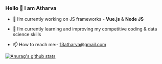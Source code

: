 ### Hello 👋 I am Atharva

<!--
**Atharva13/Atharva13** is a ✨ _special_ ✨ repository because its `README.md` (this file) appears on your GitHub profile.

Here are some ideas to get you started:

- 🔭 I’m currently working on ...
- 🌱 I’m currently learning ...
- 👯 I’m looking to collaborate on ...
- 🤔 I’m looking for help with ...
- 💬 Ask me about ...
- 📫 How to reach me: ...
- 😄 Pronouns: ...
- ⚡ Fun fact: ...
-->

- 🔭 I’m currently working on JS frameworks - **Vue.js** & **Node JS**

- 🌱 I’m currently learning and improving my competitive coding & data science skills

- 📫 How to reach me:- 13atharva@gmail.com

[![Anurag's github stats](https://github-readme-stats.vercel.app/api?username=Atharva13)](https://github.com/anuraghazra/github-readme-stats)
